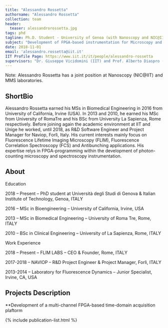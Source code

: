 ```yaml
---
title: "Alessandro Rossetta"
authorname: "Alessandro Rossetta"
collection: team
header:
  teaser: alessandrorossetta.jpg
tags: phd
tagline: Ph.D. Student - University of Genoa (with Nanoscopy and NIC@IIT)
subject: "Development of FPGA-based instrumentation for Microscopy and Spectroscopy Applications"
date: 2018-11-01
email: 'alessandro.rossetta@iit.it'
IIT Profile Page: https://www.iit.it/it/people/alessandro-rossetta
supervisors: "Dr. Giuseppe Vicidomini (IIT) and Prof. Alberto Diaspro (IIT)"
---
```


<p align= "justify">
Note: Alessandro Rossetta has a joint position at Nanoscopy (NIC@IIT) and MMS laboratories.

<h2>ShortBio</h2>
Alessandro Rossetta earned his MSs in Biomedical Engineering in 2016 from University of California, Irvine (USA). In 2013 and 2010, he earned his MSc from University of RomaTre and his BSc from University La Sapienza, Rome respectively. Before joining again the academic environment at IIT and Unige he worked, until 2018, as R&D Software Engineer and Project Manager for Naviop, Forlì, Italy. His current interests mainly focus on Fluorescence Lifetime Imaging Microscopy (FLIM), Fluorescence Correlation Spectroscopy (FCS) and Antibunching applications. His expertise relys in FPGA-programming within the development of photon-counting microscopy and spectroscopy instrumentation. 

<h2>About</h2>

Education

2018 – Present – PhD student at Università degli Studi di Genova & Italian Institute of Technology, Genoa, ITALY

2016 – MSc in Bioengineering – University of California, Irvine, USA

2013 – MSc in Biomedical Engineering – University of Roma Tre, Rome, ITALY

2010 – BSc in Clinical Engineering – University of La Sapienza, Rome, ITALY

Work Experience

2018 – Present – FLIM LABS – CEO & Founder, Rome, ITALY 

2017-2018 – NAVIOP – R&D Project Engineer & Project Manager, Forlì, ITALY

2013-2014 – Laboratory for Fluorescence Dynamics – Junior Specialist, Irvine, CA, USA  

<h2>Projects Description</h2>
**Development of a multi-channel FPGA-based time-domain acquisition plaftorm 

<!---{% include author-research-themes.html %}--->
<!---{% include team-member-collaborators.html %}--->
{% include publication-list.html %}
